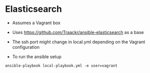 # Elasticsearch
* Assumes a Vagrant box
* Uses https://github.com/Traackr/ansible-elasticsearch as a base

* The ssh port might change in local.yml depending on the Vagrant configuration

* To run the ansible setup
```
ansible-playbook local-playbook.yml -e user=vagrant
```
